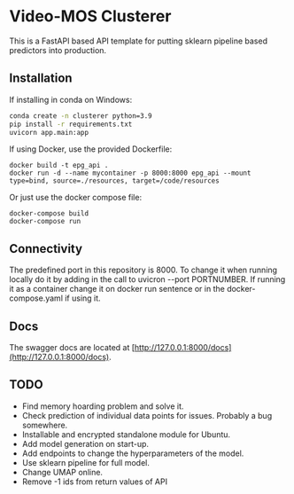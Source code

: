 # Video-MOS Clusterer

This is a FastAPI based API template for putting sklearn pipeline based predictors into production.

## Installation

If installing in conda on Windows:

```bash
conda create -n clusterer python=3.9
pip install -r requirements.txt
uvicorn app.main:app
```

If using Docker, use the provided Dockerfile:

```
docker build -t epg_api . 
docker run -d --name mycontainer -p 8000:8000 epg_api --mount type=bind, source=./resources, target=/code/resources

```

Or just use the docker compose file:

```
docker-compose build 
docker-compose run

```
## Connectivity

The predefined port in this repository is 8000. To change it when running locally do it by adding in the call to uvicron --port PORTNUMBER. If running it as a container change it on docker run sentence or in the docker-compose.yaml if using it.

## Docs

The swagger docs are located at [http://127.0.0.1:8000/docs](http://127.0.0.1:8000/docs).

## TODO

 * Find memory hoarding problem and solve it.
 * Check prediction of individual data points for issues. Probably a bug somewhere.
 * Installable and encrypted standalone module for Ubuntu.
 * Add model generation on start-up.
 * Add endpoints to change the hyperparameters of the model.
 * Use sklearn pipeline for full model.
 * Change UMAP online.
 * Remove -1 ids from return values of API